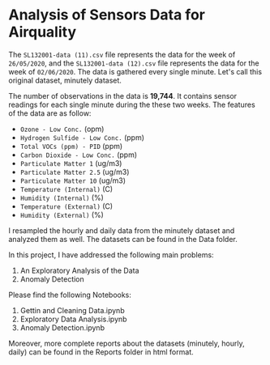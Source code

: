# Analysis of Sensors Data for Airquality
The `SL132001-data (11).csv` file represents the data for the week of `26/05/2020`, and the `SL132001-data (12).csv` file represents the data for the week of `02/06/2020`. The data is gathered every single minute. Let's call this original dataset, minutely dataset.  

The number of observations in the data is **19,744**. It contains sensor readings for each single minute during the these two weeks. The features of the data are as follow:
- `Ozone - Low Conc.` (opm)
- `Hydrogen Sulfide - Low Conc.` (ppm)
- `Total VOCs (ppm) - PID` (ppm)
- `Carbon Dioxide - Low Conc.` (ppm)
- `Particulate Matter 1` (ug/m3)
- `Particulate Matter 2.5` (ug/m3)
- `Particulate Matter 10` (ug/m3)
- `Temperature (Internal)` (C)
- `Humidity (Internal)` (%)
- `Temperature (External)` (C)
- `Humidity (External)` (%)

I resampled the hourly and daily data from the minutely dataset and analyzed them as well. The datasets can be found in the Data folder.

In this project, I have addressed the following main problems: 
1. An Exploratory Analysis of the Data
2. Anomaly Detection

Please find the following Notebooks:

1. Gettin and Cleaning Data.ipynb
2. Exploratory Data Analysis.ipynb
3. Anomaly Detection.ipynb

Moreover, more complete reports about the datasets (minutely, hourly, daily) can be found in the Reports folder in html format.
